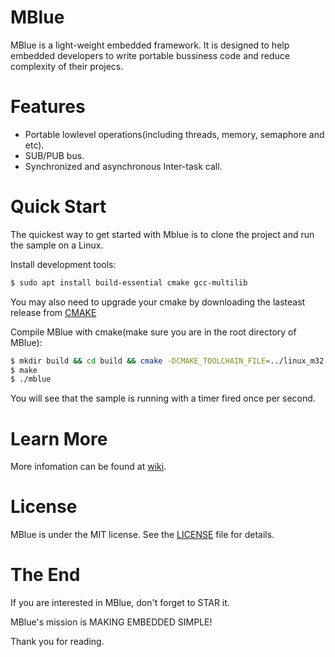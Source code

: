 # MBlue
MBlue is a light-weight embedded framework. 
It is designed to help embedded developers to write portable bussiness code and reduce complexity of their projecs. 

# Features
* Portable lowlevel operations(including threads, memory, semaphore and etc).
* SUB/PUB bus.
* Synchronized and asynchronous Inter-task call.

# Quick Start
The quickest way to get started with Mblue is to clone the project and run the sample on a Linux.

Install development tools:
```bash
$ sudo apt install build-essential cmake gcc-multilib
```
You may also need to upgrade your cmake by downloading the lasteast release from [CMAKE](https://cmake.org/download/)


Compile MBlue with cmake(make sure you are in the root directory of MBlue):
```bash
$ mkdir build && cd build && cmake -DCMAKE_TOOLCHAIN_FILE=../linux_m32.cmake ..
$ make
$ ./mblue
```
You will see that the sample is running with a timer fired once per second.

# Learn More
More infomation can be found at [wiki](https://github.com/licett/mblue/wiki).

# License
MBlue is under the MIT license. See the [LICENSE](https://github.com/licett/mblue/blob/master/LICENSE) file for details.

# The End
If you are interested in MBlue, don't forget to STAR it.

MBlue's mission is MAKING EMBEDDED SIMPLE!

Thank you for reading.
